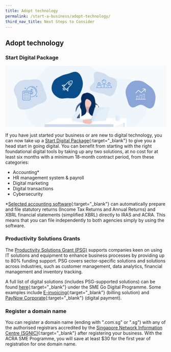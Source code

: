 ```yaml
---
title: Adopt technology
permalink: /start-a-business/adopt-technology/
third_nav_title: Next Steps to Consider
---
```


## Adopt technology

### Start Digital Package

![Adopt technology](/images/start/StartSJ_StartSJ_AdoptTechnology.jpg)

If you have just started your business or are new to digital technology, you can now take up a [Start Digital Package](https://www.imda.gov.sg/programme-listing/smes-go-digital/start-digital-pack){:target="_blank"} to give you a head start in going digital. You can benefit from starting with the right foundational digital tools by taking up any two solutions, at no cost for at least six months with a minimum 18-month contract period, from these categories:

- Accounting\*
- HR management system & payroll
- Digital marketing
- Digital transactions
- Cybersecurity

\*[Selected accounting software](https://www.iras.gov.sg/irashome/Businesses/Companies/Filing-Taxes--Form-C-S-Form-C-/Using-Accounting-Software-to-Prepare-and-File-Form-C-S-Seamlessly/){:target="_blank"} can automatically prepare and file statutory returns (Income Tax Returns and Annual Returns) and XBRL financial statements (simplified XBRL) directly to IRAS and ACRA. This means that you can file independently to both agencies simply by using the software.

### Productivity Solutions Grants

The [Productivity Solutions Grant (PSG)](/productivity-solutions-grant/) supports companies keen on using IT solutions and equipment to enhance business processes by providing up to 80% funding support. PSG covers sector-specific solutions and solutions across industries, such as customer management, data analytics, financial management and inventory tracking.

A full list of digital solutions (includes PSG-supported solutions) can be found [here](https://www.imda.gov.sg/for-industry/Digital-Solutions-Package-For-Companies/Digital-Solutions-Directory){:target="_blank"} under the SME Go Digital Programme. Some examples include [E-invoicing](https://www.imda.gov.sg/programme-listing/nationwide-e-invoicing-framework){:target="_blank"} (billing solution) and [PayNow Corporate](https://abs.org.sg/consumer-banking/pay-now){:target="_blank"} (digital payment).

### Register a domain name

You can register a domain name (ending with ".com.sg" or ".sg") with any of the authorised registrars accredited by the [Singapore Network Information Centre (SGNIC)](https://www.sgnic.sg/){:target="_blank"} after registering your business. With the ACRA SME Programme, you will save at least $30 for the first year of registration for one domain name.
